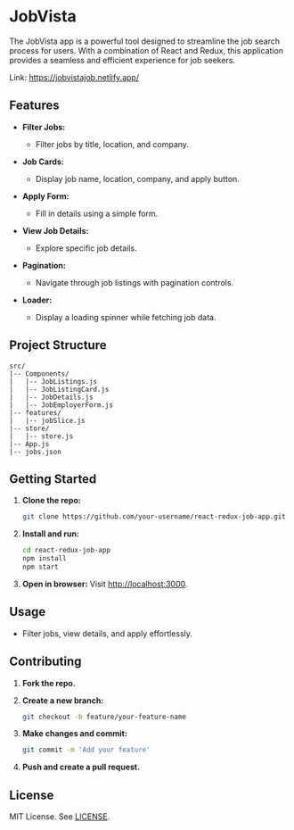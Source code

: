 # JobVista

The JobVista app is a powerful tool designed to streamline the job search process for users. With a combination of React and Redux, this application provides a seamless and efficient experience for job seekers.

Link: https://jobvistajob.netlify.app/


## Features

- **Filter Jobs:**
  - Filter jobs by title, location, and company.

- **Job Cards:**
  - Display job name, location, company, and apply button.

- **Apply Form:**
  - Fill in details using a simple form.

- **View Job Details:**
  - Explore specific job details.

- **Pagination:**
  - Navigate through job listings with pagination controls.

- **Loader:**
  - Display a loading spinner while fetching job data.


## Project Structure

```
src/
|-- Components/
|   |-- JobListings.js
|   |-- JobListingCard.js
|   |-- JobDetails.js
|   |-- JobEmployerForm.js
|-- features/
|   |-- jobSlice.js
|-- store/
|   |-- store.js
|-- App.js
|-- jobs.json
```

## Getting Started

1. **Clone the repo:**
   ```bash
   git clone https://github.com/your-username/react-redux-job-app.git
   ```

2. **Install and run:**
   ```bash
   cd react-redux-job-app
   npm install
   npm start
   ```

3. **Open in browser:**
   Visit [http://localhost:3000](http://localhost:3000).

## Usage

- Filter jobs, view details, and apply effortlessly.

## Contributing

1. **Fork the repo.**
2. **Create a new branch:**
   ```bash
   git checkout -b feature/your-feature-name
   ```

3. **Make changes and commit:**
   ```bash
   git commit -m 'Add your feature'
   ```

4. **Push and create a pull request.**

## License

MIT License. See [LICENSE](LICENSE).
